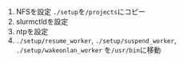 1. NFSを設定
   ```./setup```を```/projects```にコピー
2. slurmctldを設定
3. ntpを設定
4. ```./setup/resume_worker```, ```./setup/suspend_worker```, ```./setup/wakeonlan_worker``` を```/usr/bin```に移動